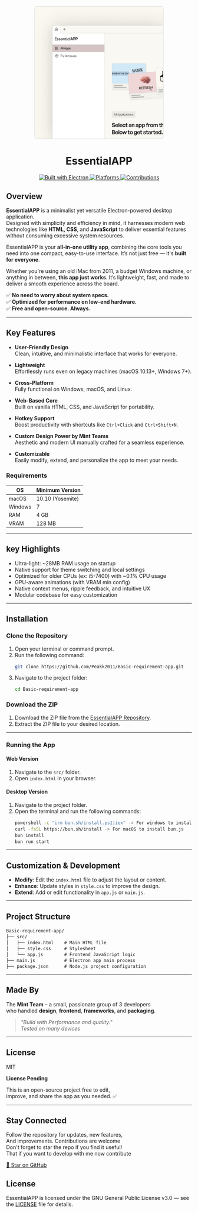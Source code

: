 <div align="center">
  <p align="center">
<!--     <img src="https://drive.google.com/uc?id=1ZIHizLWlvj8Mlj-0yTzh3YF5eOU5I0li" alt="App Thumbnail" width="400px"> -->
    <img src="assets/README-Show.png" alt="App Thumbnail" width="350px">
  </p>
  <h1 align="center">EssentialAPP</h1>

  <div style="text-align: center;">
    <a href="https://www.electronjs.org/">
      <img src="https://img.shields.io/badge/Electron-47848F?style=for-the-badge&logo=electron&logoColor=white" alt="Built with Electron">
    </a>
    <a href="#">
      <img src="https://img.shields.io/badge/macOS|Windows|Linux-4BCFFA?style=for-the-badge" alt="Platforms">
    </a>
    <a href="#">
      <img src="https://img.shields.io/badge/Contributions-Welcome-brightgreen?style=for-the-badge" alt="Contributions">
    </a>
  </div>

</div>

## Overview  

**EssentialAPP** is a minimalist yet versatile Electron-powered desktop application.  
Designed with simplicity and efficiency in mind, it harnesses modern web technologies like **HTML, CSS**, and **JavaScript** to deliver essential features without consuming excessive system resources.

EssentialAPP is your **all-in-one utility app**, combining the core tools you need into one compact, easy-to-use interface. It’s not just free — it's **built for everyone**.

Whether you're using an old iMac from 2011, a budget Windows machine, or anything in between, **this app just works**. It’s lightweight, fast, and made to deliver a smooth experience across the board.

✅ **No need to worry about system specs.**  
✅ **Optimized for performance on low-end hardware.**  
✅ **Free and open-source. Always.**

---

## Key Features  

- **User-Friendly Design**  
  Clean, intuitive, and minimalistic interface that works for everyone.  

- **Lightweight**  
  Effortlessly runs even on legacy machines (macOS 10.13+, Windows 7+).  

- **Cross-Platform**  
  Fully functional on Windows, macOS, and Linux.  

- **Web-Based Core**  
  Built on vanilla HTML, CSS, and JavaScript for portability.  

- **Hotkey Support**  
  Boost productivity with shortcuts like `Ctrl+Click` and `Ctrl+Shift+N`.  

- **Custom Design Power by Mint Teams**  
  Aesthetic and modern UI manually crafted for a seamless experience.  

- **Customizable**  
  Easily modify, extend, and personalize the app to meet your needs.

### Requirements

| OS            | Minimum Version |
|---------------|------------------|
| macOS         | 10.10 (Yosemite) |
| Windows       | 7                |
| RAM           | 4 GB             |
| VRAM          | 128 MB           |

---

## key Highlights

- Ultra-light: ~28MB RAM usage on startup
- Native support for theme switching and local settings
- Optimized for older CPUs (ex: i5-7400) with ~0.1% CPU usage
- GPU-aware animations (with VRAM min config)
- Native context menus, ripple feedback, and intuitive UX
- Modular codebase for easy customization

---

## Installation  

### Clone the Repository
1. Open your terminal or command prompt.
2. Run the following command:
   ```bash
   git clone https://github.com/Peakk2011/Basic-requirement-app.git
   ```
3. Navigate to the project folder:
   ```bash
   cd Basic-requirement-app
   ```

### Download the ZIP
1. Download the ZIP file from the [EssentialAPP Repository](https://github.com/Peakk2011/Basic-requirement-app).
2. Extract the ZIP file to your desired location.

---

### Running the App

#### **Web Version**  
1. Navigate to the `src/` folder.  
2. Open `index.html` in your browser.  

#### **Desktop Version**  
1. Navigate to the project folder.  
2. Open the terminal and run the following commands:  
   ```bash
   powershell -c "irm bun.sh/install.ps1|iex" -> For windows to install bun.js
   curl -fsSL https://bun.sh/install -> For macOS to install bun.js
   bun install
   bun run start
   ```

---

## Customization & Development  

- **Modify**: Edit the `index.html` file to adjust the layout or content.  
- **Enhance**: Update styles in `style.css` to improve the design.  
- **Extend**: Add or edit functionality in `app.js` or `main.js`.  

---

## Project Structure  

```plaintext
Basic-requirement-app/
├── src/ 
│   ├── index.html    # Main HTML file
│   ├── style.css     # Stylesheet
│   └── app.js        # Frontend JavaScript logic
├── main.js           # Electron app main process
├── package.json      # Node.js project configuration
```

---

## Made By

The **Mint Team** – a small, passionate group of 3 developers  
who handled **design**, **frontend**, **frameworks**, and **packaging**.

> *"Build with Performance and quality."*  
> _Tested on many devices_

---

## License  
MIT

**License Pending**  

This is an open-source project free to edit, <br>
improve, and share the app as you needed. ✅  

---

## Stay Connected  

Follow the repository for updates, new features, <br>
And improvements. Contributions are welcome <br>
Don't forget to star the repo if you find it useful! <br>
That if you want to develop with me now contribute <br>

<a href="https://github.com/Peakk2011/Basic-requirement-app" style="text-decroation: none;">🌟 Star on GitHub</a>

## License
EssentialAPP is licensed under the GNU General Public License v3.0 — see the [LICENSE](./LICENSE) file for details.

